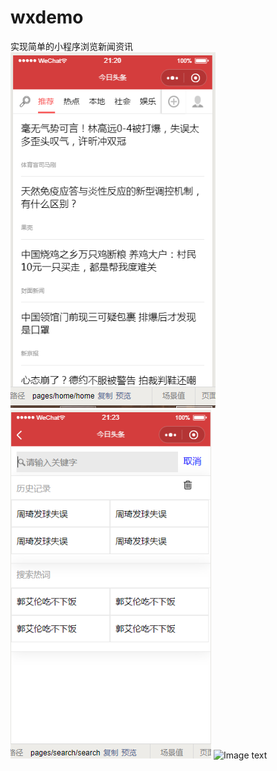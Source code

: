 # wxdemo
实现简单的小程序浏览新闻资讯
![Image text](https://github.com/rdj7854/wxdemo/blob/master/img/01.jpg)
![Image text](https://github.com/rdj7854/wxdemo/blob/master/img/02.jpg)
![Image text](https://github.com/rdj7854/wxdemo/blob/master/img/03.jpg)
